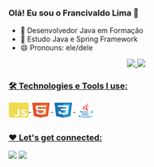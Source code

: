 ### Olá! Eu sou o Francivaldo Lima 👋

- 🔭 Desenvolvedor Java em Formação
- 🌱 Estudo Java e Spring Framework
- 😄 Pronouns: ele/dele

<div align="center">
  <a href="https://github.com/francivaldolima">
  <img height="180em" src="https://github-readme-stats.vercel.app/api?username=francivaldolima&show_icons=true&theme=dracula&include_all_commits=true&count_private=true"/>
  <img height="180em" src="https://github-readme-stats.vercel.app/api/top-langs/?username=francivaldolima&layout=compact&langs_count=7&theme=dracula"/>
</div>
  
  ### 🛠️ Technologies e Tools I use:
<div style="display: inline_block">
  <img align="center" alt="Francivaldo-Js" height="30" width="40" src="https://raw.githubusercontent.com/devicons/devicon/master/icons/javascript/javascript-plain.svg">
  <img align="center" alt="Francivaldo-HTML" height="30" width="40" src="https://raw.githubusercontent.com/devicons/devicon/master/icons/html5/html5-original.svg">
  <img align="center" alt="Francivaldo-CSS" height="30" width="40" src="https://raw.githubusercontent.com/devicons/devicon/master/icons/css3/css3-original.svg">
  <img align="center" alt="Francivaldo-CSS" height="30" width="40" src="https://raw.githubusercontent.com/devicons/devicon/master/icons/java/java-original.svg">    
 </div>
  
  ##
  
  
  ### ❤️ Let's get connected:
  <div> 
  <a href = "mailto:francivaldolimadesousa@gmail.com"><img src="https://img.shields.io/badge/-Gmail-%23333?style=for-the-badge&logo=gmail&logoColor=white" target="_blank"></a>
  <a href="https://www.linkedin.com/in/francivaldolima" target="_blank"><img src="https://img.shields.io/badge/-LinkedIn-%230077B5?style=for-the-badge&logo=linkedin&logoColor=white" target="_blank"></a> 
    
  </div>
  
